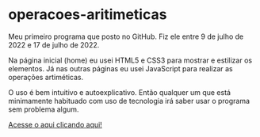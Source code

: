 # operacoes-aritimeticas

Meu primeiro programa que posto no GitHub. Fiz ele entre 9 de julho de 2022 e 17 de julho de 2022.

Na página inicial (home) eu usei HTML5 e CSS3 para mostrar e estilizar os elementos. Já nas outras páginas eu usei JavaScript para realizar as operações artiméticas.

O uso é bem intuitivo e autoexplicativo. Então qualquer um que está minimamente habituado com uso de tecnologia irá saber usar o programa sem problema algum.

[Acesse o aqui clicando aqui!](https://joaombdev.github.io/operacoes-aritimeticas/opera%C3%A7%C3%B5es%20matem%C3%A1ticas/home.html)
